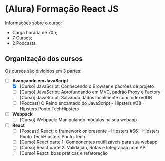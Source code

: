 # (Alura) Formação React JS

Informações sobre o curso:
- Carga horária de 70h;
- 7 Cursos;
- 2 Podcasts.

## Organização dos cursos
Os cursos são divididos em 3 partes:

- [ ] **Avançando em JavaScript**
  - [X] \[Curso\] JavaScript: Conhecendo o Browser e padrões de projeto
  - [ ] \[Curso\] JavaScript: Aprofundando em MVC, padrão Proxy e Factory
  - [ ] \[Curso\] JavaScript: Salvando dados localmente com IndexedDB
  - [ ] \[Podcast\] O Reino encantado do JavaScript - Hipsters #38 - Hipsters Ponto TechHipsters
- [ ] **Webpack**
  - [ ] \[Curso\] Webpack: Manipulando módulos na sua webapp
- [ ] **React**
  - [ ] \[Poscast\] React: o framework onipresente - Hipsters #66 - Hipsters Ponto TechHipsters Ponto Tech
  - [ ] \[Curso\] React parte 1: Componentes reutilizáveis para sua webapp
  - [ ] \[Curso\] React parte 2: Validação, Rotas e Integração com API
  - [ ] \[Curso\] React: boas práticas e refatoração

